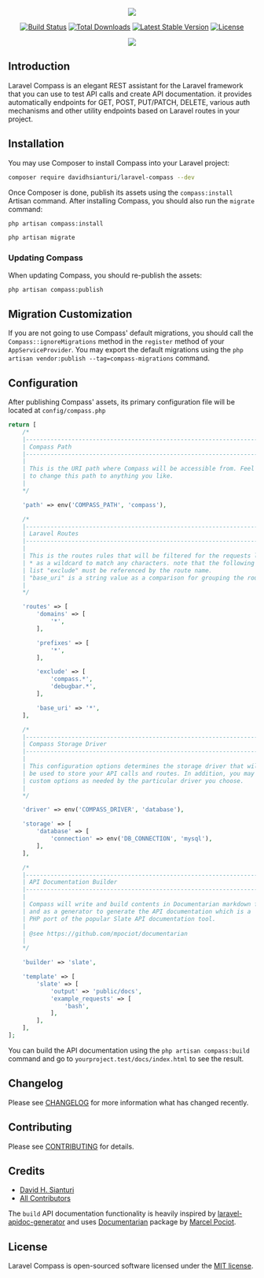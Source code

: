 <p align="center"><img src="https://res.cloudinary.com/dave24hwj8/image/upload/v1570257749/laravel-compass-logo.svg"></p>

<p align="center">
<a href="https://travis-ci.org/davidhsianturi/laravel-compass"><img src="https://travis-ci.org/davidhsianturi/laravel-compass.svg?branch=master" alt="Build Status"></a>
<a href="https://packagist.org/packages/davidhsianturi/laravel-compass"><img src="https://poser.pugx.org/davidhsianturi/laravel-compass/d/total.svg" alt="Total Downloads"></a>
<a href="https://packagist.org/packages/davidhsianturi/laravel-compass"><img src="https://poser.pugx.org/davidhsianturi/laravel-compass/v/stable.svg" alt="Latest Stable Version"></a>
<a href="https://packagist.org/packages/davidhsianturi/laravel-compass"><img src="https://poser.pugx.org/davidhsianturi/laravel-compass/license.svg" alt="License"></a>
</p>

<p align="center">
<kbd>
<img src="https://res.cloudinary.com/dave24hwj8/image/upload/v1571332039/Screenshot_2019-10-17_at_20.18.43_PM.png">
</kbd>
</p>

## Introduction

Laravel Compass is an elegant REST assistant for the Laravel framework that you can use to test API calls and create API documentation. it provides automatically endpoints for GET, POST, PUT/PATCH, DELETE, various auth mechanisms and other utility endpoints based on Laravel routes in your project.

## Installation

You may use Composer to install Compass into your Laravel project:

``` bash
composer require davidhsianturi/laravel-compass --dev
```

Once Composer is done, publish its assets using the `compass:install` Artisan command.
After installing Compass, you should also run the `migrate` command:

``` bash
php artisan compass:install

php artisan migrate
```

### Updating Compass

When updating Compass, you should re-publish the assets:

```bash
php artisan compass:publish
```

## Migration Customization

If you are not going to use Compass' default migrations, you should call the `Compass::ignoreMigrations` method in the `register` method of your `AppServiceProvider`.
You may export the default migrations using the `php artisan vendor:publish --tag=compass-migrations` command.

## Configuration

After publishing Compass' assets, its primary configuration file will be located at `config/compass.php`

```php
return [
    /*
    |--------------------------------------------------------------------------
    | Compass Path
    |--------------------------------------------------------------------------
    |
    | This is the URI path where Compass will be accessible from. Feel free
    | to change this path to anything you like.
    |
    */

    'path' => env('COMPASS_PATH', 'compass'),

    /*
    |--------------------------------------------------------------------------
    | Laravel Routes
    |--------------------------------------------------------------------------
    |
    | This is the routes rules that will be filtered for the requests list. use
    | * as a wildcard to match any characters. note that the following array
    | list "exclude" must be referenced by the route name.
    | "base_uri" is a string value as a comparison for grouping the routes.
    |
    */

    'routes' => [
        'domains' => [
            '*',
        ],

        'prefixes' => [
            '*',
        ],

        'exclude' => [
            'compass.*',
            'debugbar.*',
        ],

        'base_uri' => '*',
    ],

    /*
    |--------------------------------------------------------------------------
    | Compass Storage Driver
    |--------------------------------------------------------------------------
    |
    | This configuration options determines the storage driver that will
    | be used to store your API calls and routes. In addition, you may set any
    | custom options as needed by the particular driver you choose.
    |
    */

    'driver' => env('COMPASS_DRIVER', 'database'),

    'storage' => [
        'database' => [
            'connection' => env('DB_CONNECTION', 'mysql'),
        ],
    ],

    /*
    |--------------------------------------------------------------------------
    | API Documentation Builder
    |--------------------------------------------------------------------------
    |
    | Compass will write and build contents in Documentarian markdown files
    | and as a generator to generate the API documentation which is a
    | PHP port of the popular Slate API documentation tool.
    |
    | @see https://github.com/mpociot/documentarian
    |
    */

    'builder' => 'slate',

    'template' => [
        'slate' => [
            'output' => 'public/docs',
            'example_requests' => [
                'bash',
            ],
        ],
    ],
];
```

You can build the API documentation using the `php artisan compass:build` command and go to `yourproject.test/docs/index.html` to see the result.

## Changelog

Please see [CHANGELOG](CHANGELOG.md) for more information what has changed recently.

## Contributing

Please see [CONTRIBUTING](CONTRIBUTING.md) for details.

## Credits

- [David H. Sianturi](https://github.com/davidhsianturi)
- [All Contributors](../../contributors)

The `build` API documentation functionality is heavily inspired by [laravel-apidoc-generator](https://github.com/mpociot/laravel-apidoc-generator) and uses [Documentarian](https://github.com/mpociot/documentarian) package by [Marcel Pociot](https://github.com/mpociot).

## License

Laravel Compass is open-sourced software licensed under the [MIT license](https://opensource.org/licenses/MIT).
